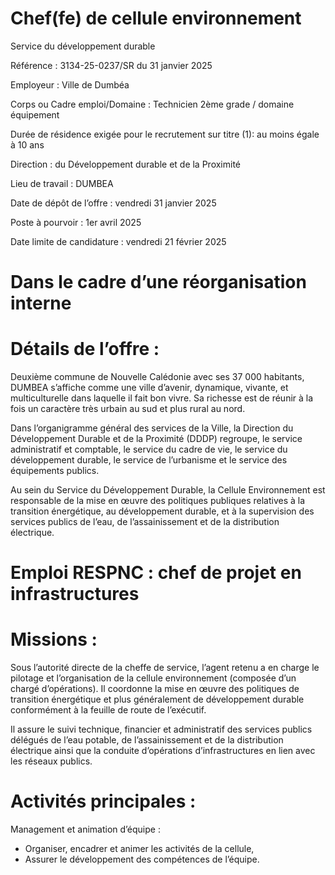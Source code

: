 # Chef(fe) de cellule environnement

Service du développement durable

Référence : 3134-25-0237/SR du 31 janvier 2025

Employeur : Ville de Dumbéa

Corps ou Cadre emploi/Domaine : Technicien 2ème grade / domaine équipement

Durée de résidence exigée pour le recrutement sur titre (1): au moins égale à 10 ans

Direction : du Développement durable et de la Proximité

Lieu de travail : DUMBEA

Date de dépôt de l’offre : vendredi 31 janvier 2025

Poste à pourvoir : 1er avril 2025

Date limite de candidature : vendredi 21 février 2025

# Dans le cadre d’une réorganisation interne

# Détails de l’offre :

Deuxième commune de Nouvelle Calédonie avec ses 37 000 habitants, DUMBEA s’affiche comme une ville d’avenir, dynamique, vivante, et multiculturelle dans laquelle il fait bon vivre. Sa richesse est de réunir à la fois un caractère très urbain au sud et plus rural au nord.

Dans l’organigramme général des services de la Ville, la Direction du Développement Durable et de la Proximité (DDDP) regroupe, le service administratif et comptable, le service du cadre de vie, le service du développement durable, le service de l’urbanisme et le service des équipements publics.

Au sein du Service du Développement Durable, la Cellule Environnement est responsable de la mise en œuvre des politiques publiques relatives à la transition énergétique, au développement durable, et à la supervision des services publics de l’eau, de l’assainissement et de la distribution électrique.

# Emploi RESPNC : chef de projet en infrastructures

# Missions :

Sous l’autorité directe de la cheffe de service, l’agent retenu a en charge le pilotage et l’organisation de la cellule environnement (composée d’un chargé d’opérations). Il coordonne la mise en œuvre des politiques de transition énergétique et plus généralement de développement durable conformément à la feuille de route de l’exécutif.

Il assure le suivi technique, financier et administratif des services publics délégués de l’eau potable, de l’assainissement et de la distribution électrique ainsi que la conduite d’opérations d’infrastructures en lien avec les réseaux publics.

# Activités principales :

Management et animation d’équipe :

- Organiser, encadrer et animer les activités de la cellule,
- Assurer le développement des compétences de l’équipe.